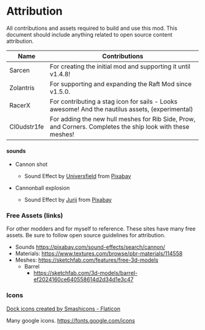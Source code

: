 ﻿# Attribution

All contributions and assets required to build and use this mod. This document should include anything related to open source content attribution.

| Name        | Contributions                                                                                              |
|-------------|------------------------------------------------------------------------------------------------------------|
| Sarcen      | For creating the initial mod and supporting it until v1.4.8!                                               |
| Zolantris   | For supporting and expanding the Raft Mod since v1.5.0.                                                    |
| RacerX      | For contributing a stag icon for sails - Looks awesome! And the nautilus assets, (experimental)            |
| Cl0udstr1fe | For adding the new hull meshes for Rib Side, Prow, and Corners. Completes the ship look with these meshes! |

#### sounds

- Cannon shot
    - Sound Effect by <a href="https://pixabay.com/users/universfield-28281460/?utm_source=link-attribution&utm_medium=referral&utm_campaign=music&utm_content=352459">Universfield</a> from <a href="https://pixabay.com//?utm_source=link-attribution&utm_medium=referral&utm_campaign=music&utm_content=352459">Pixabay</a>

- Cannonball explosion
    - Sound Effect by <a href="https://pixabay.com/users/soundreality-31074404/?utm_source=link-attribution&utm_medium=referral&utm_campaign=music&utm_content=343683">Jurij</a> from <a href="https://pixabay.com/sound-effects//?utm_source=link-attribution&utm_medium=referral&utm_campaign=music&utm_content=343683">Pixabay</a>


### Free Assets (links)

For other modders and for myself to reference. These sites have many free assets. Be sure to follow open source guidelines for attribution.

- Sounds https://pixabay.com/sound-effects/search/cannon/
- Materials: https://www.textures.com/browse/pbr-materials/114558
- Meshes: https://sketchfab.com/features/free-3d-models
  - Barrel
    - https://sketchfab.com/3d-models/barrel-ef2024160ce640558614d2d34d1e3c47

### Icons

<a href="https://www.flaticon.com/free-icons/dock" title="dock icons">Dock icons
created by Smashicons - Flaticon</a>

Many google icons.
https://fonts.google.com/icons